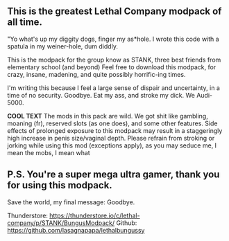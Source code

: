## This is the greatest Lethal Company modpack of all time.

"Yo what's up my diggity dogs, finger my as*hole. I wrote this code with a spatula in my weiner-hole, dum diddly.

This is the modpack for the group know as STANK, three best friends from elementary school (and beyond)
Feel free to download this modpack, for crazy, insane, madening, and quite possibly horrific-ing times.

I'm writing this because I feel a large sense of dispair and uncertainty, in a time of no security.
Goodbye. Eat my ass, and stroke my dick. We Audi-5000.

**COOL TEXT**
The mods in this pack are wild.
We got shit like gambling, moaning (fr), reserved slots (as one does), and some other features.
Side effects of prolonged exposure to this modpack may result in a staggeringly high increase in penis size/vaginal depth.
Please refrain from stroking or jorking while using this mod (exceptions apply), as you may seduce me, I mean the mobs, I mean what

## P.S. You're a super mega ultra gamer, thank you for using this modpack.
Save the world, my final message: Goodbye.

Thunderstore: https://thunderstore.io/c/lethal-company/p/STANK/BungusModpack/
Github: https://github.com/lasagnapapa/lethalbungussy
